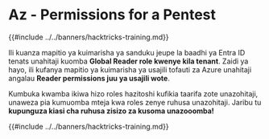 # Az - Permissions for a Pentest

{{#include ../../banners/hacktricks-training.md}}

Ili kuanza mapitio ya kuimarisha ya sanduku jeupe la baadhi ya Entra ID tenats unahitaji kuomba **Global Reader role kwenye kila tenant**. Zaidi ya hayo, ili kufanya mapitio ya kuimarisha ya usajili tofauti za Azure unahitaji angalau **Reader permissions juu ya usajili wote**.

Kumbuka kwamba ikiwa hizo roles hazitoshi kufikia taarifa zote unazohitaji, unaweza pia kumuomba mteja kwa roles zenye ruhusa unazohitaji. Jaribu tu **kupunguza kiasi cha ruhusa zisizo za kusoma unazooomba!**

{{#include ../../banners/hacktricks-training.md}}
